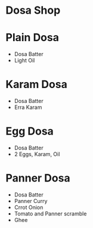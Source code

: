 # Dosa Shop 

# Plain Dosa 
* Dosa Batter 
* Light Oil 

# Karam Dosa 
* Dosa Batter
* Erra Karam 

# Egg Dosa 
* Dosa Batter
* 2 Eggs, Karam, Oil 

# Panner Dosa 
* Dosa Batter 
* Panner Curry 
* Crrot Onion 
* Tomato and Panner scramble 
* Ghee 

